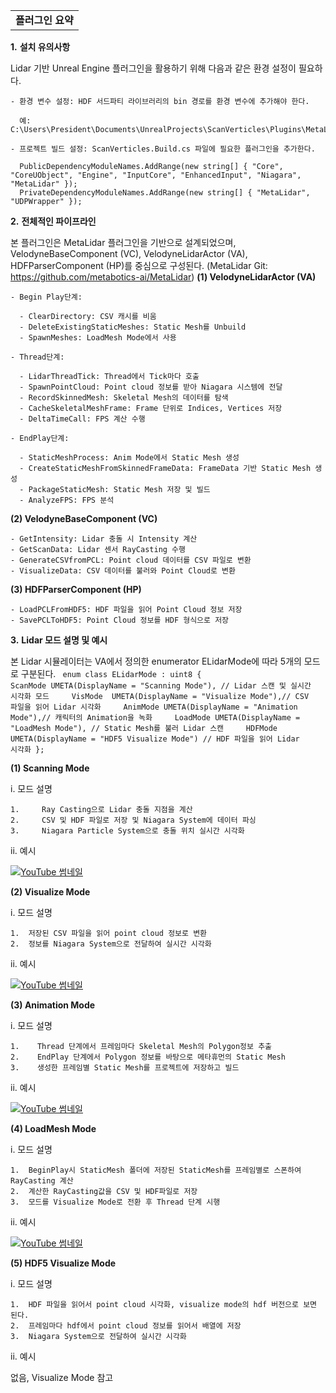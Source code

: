 
|             |
| ----------- |
| **플러그인 요약** |

**1.** **설치 유의사항**

  Lidar 기반 Unreal Engine 플러그인을 활용하기 위해 다음과 같은 환경 설정이 필요하다.
    
    - 환경 변수 설정: HDF 서드파티 라이브러리의 bin 경로를 환경 변수에 추가해야 한다.
    
      예: C:\Users\President\Documents\UnrealProjects\ScanVerticles\Plugins\MetaLidar\Source\MetaLidar\ThirdParty\HDF5\1.14.6\bin
    
    - 프로젝트 빌드 설정: ScanVerticles.Build.cs 파일에 필요한 플러그인을 추가한다.
    
      PublicDependencyModuleNames.AddRange(new string[] { "Core", "CoreUObject", "Engine", "InputCore", "EnhancedInput", "Niagara", "MetaLidar" });
      PrivateDependencyModuleNames.AddRange(new string[] { "MetaLidar", "UDPWrapper" });

**2.** **전체적인 파이프라인**

본 플러그인은 MetaLidar 플러그인을 기반으로 설계되었으며, VelodyneBaseComponent (VC), VelodyneLidarActor (VA), HDFParserComponent (HP)를 중심으로 구성된다.
(MetaLidar Git: https://github.com/metabotics-ai/MetaLidar)
  **(1) VelodyneLidarActor (VA)**
  
    - Begin Play단계:
    
      - ClearDirectory: CSV 캐시를 비움
      - DeleteExistingStaticMeshes: Static Mesh를 Unbuild
      - SpawnMeshes: LoadMesh Mode에서 사용
    
    - Thread단계:
    
      - LidarThreadTick: Thread에서 Tick마다 호출
      - SpawnPointCloud: Point cloud 정보를 받아 Niagara 시스템에 전달
      - RecordSkinnedMesh: Skeletal Mesh의 데이터를 탐색
      - CacheSkeletalMeshFrame: Frame 단위로 Indices, Vertices 저장
      - DeltaTimeCall: FPS 계산 수행
    
    - EndPlay단계:
    
      - StaticMeshProcess: Anim Mode에서 Static Mesh 생성
      - CreateStaticMeshFromSkinnedFrameData: FrameData 기반 Static Mesh 생성
      - PackageStaticMesh: Static Mesh 저장 및 빌드
      - AnalyzeFPS: FPS 분석
  
  **(2) VelodyneBaseComponent (VC)**
  
    - GetIntensity: Lidar 충돌 시 Intensity 계산
    - GetScanData: Lidar 센서 RayCasting 수행
    - GenerateCSVfromPCL: Point cloud 데이터를 CSV 파일로 변환
    - VisualizeData: CSV 데이터를 불러와 Point Cloud로 변환
  
  **(3) HDFParserComponent (HP)**
  
    - LoadPCLFromHDF5: HDF 파일을 읽어 Point Cloud 정보 저장
    - SavePCLToHDF5: Point Cloud 정보를 HDF 형식으로 저장

**3.** **Lidar 모드 설명 및 예시**

본 Lidar 시뮬레이터는 VA에서 정의한 enumerator ELidarMode에 따라 5개의 모드로 구분된다.
<code>
    enum class ELidarMode : uint8
  {
      ScanMode UMETA(DisplayName = "Scanning Mode"), // Lidar 스캔 및 실시간 시각화 모드
      VisMode  UMETA(DisplayName = "Visualize Mode"),// CSV 파일을 읽어 Lidar 시각화
      AnimMode UMETA(DisplayName = "Animation Mode"),// 캐릭터의 Animation을 녹화
      LoadMode UMETA(DisplayName = "LoadMesh Mode"), // Static Mesh를 불러 Lidar 스캔
      HDFMode UMETA(DisplayName = "HDF5 Visualize Mode") // HDF 파일을 읽어 Lidar 시각화
  };
</code>

  **(1)  Scanning Mode**  <br/>
  
  i. 모드 설명

    1.     Ray Casting으로 Lidar 충돌 지점을 계산
    2.     CSV 및 HDF 파일로 저장 및 Niagara System에 데이터 파싱
    3.     Niagara Particle System으로 충돌 위치 실시간 시각화
    
  ii. 예시
  
[![YouTube 썸네일](https://img.youtube.com/vi/-W8CY4Kvdxk/0.jpg)](https://youtu.be/-W8CY4Kvdxk)

  **(2)  Visualize Mode**
  
  i.	모드 설명
  
    1.	저장된 CSV 파일을 읽어 point cloud 정보로 변환
    2.	정보를 Niagara System으로 전달하여 실시간 시각화

  ii. 예시

  [![YouTube 썸네일](https://img.youtube.com/vi/4DoOWkCwtHM/0.jpg)](https://youtu.be/4DoOWkCwtHM)
  
  **(3)  Animation Mode**

  i. 모드 설명

    1.    Thread 단계에서 프레임마다 Skeletal Mesh의 Polygon정보 추출
    2.    EndPlay 단계에서 Polygon 정보를 바탕으로 메타휴먼의 Static Mesh
    3.    생성한 프레임별 Static Mesh를 프로젝트에 저장하고 빌드

  ii. 예시

  [![YouTube 썸네일](https://img.youtube.com/vi/9rulrT0kaNA/0.jpg)](https://youtu.be/9rulrT0kaNA)

  **(4)  LoadMesh Mode**

  i. 모드 설명

    1.	BeginPlay시 StaticMesh 폴더에 저장된 StaticMesh를 프레임별로 스폰하여 RayCasting 계산
    2.	계산한 RayCasting값을 CSV 및 HDF파일로 저장
    3.	모드를 Visualize Mode로 전환 후 Thread 단계 시행

  ii. 예시

  [![YouTube 썸네일](https://img.youtube.com/vi/MbRYjCY1FeA/0.jpg)](https://youtu.be/MbRYjCY1FeA)

  **(5)  HDF5 Visualize Mode**

  i.	모드 설명
  
    1.	HDF 파일을 읽어서 point cloud 시각화, visualize mode의 hdf 버전으로 보면 된다.
    2.	프레임마다 hdf에서 point cloud 정보를 읽어서 배열에 저장
    3.	Niagara System으로 전달하여 실시간 시각화

  ii. 예시

  없음, Visualize Mode 참고
  
